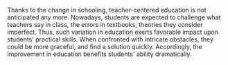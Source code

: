 Thanks to the change in schooling, teacher-centered education is not anticipated any more. Nowadays, students are expected to challenge what teachers say in class, the errors in textbooks, theories they consider imperfect. Thus, such variation in education exerts favorable impact upon students' practical skills. When confronted with intricate obstacles, they could be more graceful, and find a solution quickly. Accordingly, the improvement in education benefits students' ability dramatically.